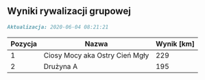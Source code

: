 ## Wyniki rywalizacji grupowej

```markdown
Aktualizacja: 2020-06-04 08:21:21
```

Pozycja | Nazwa | Wynik [km] |
------------ | -------------  | -------------
 1 |Ciosy Mocy aka Ostry Cień Mgły | 229 
 2 |Drużyna A | 195